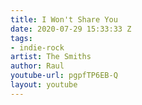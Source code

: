```yaml
---
title: I Won't Share You
date: 2020-07-29 15:33:33 Z
tags:
- indie-rock
artist: The Smiths
author: Raul
youtube-url: pgpfTP6EB-Q
layout: youtube
---
```


